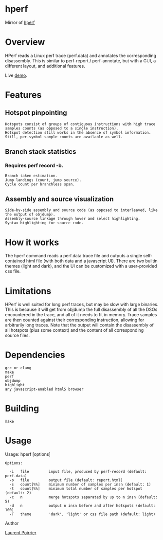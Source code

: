 # hperf
Mirror of [hperf](https://www.poirrier.ca/hperf/)

# Overview

HPerf reads a Linux perf trace (perf.data) and annotates the corresponding disassembly. This is similar to perf-report / perf-annotate, but with a GUI, a different layout, and additional features.

Live [demo](https://www.poirrier.ca/hperf/report.html).

# Features
## Hotspot pinpointing

    Hotspots consist of groups of contiguous instructions with high trace samples counts (as opposed to a single instruction).
    Hotspot detection still works in the absence of symbol information.
    Still, per-symbol sample counts are available as well.

## Branch stack statistics

### Requires perf record -b.

    Branch taken estimation.
    Jump landings (count, jump source).
    Cycle count per branchless span.

## Assembly and source visualization

    Side-by-side assembly and source code (as opposed to interleaved, like the output of objdump).
    Assembly-source linkage through hover and select highlighting.
    Syntax highlighting for source code.

# How it works

The hperf command reads a perf.data trace file and outputs a single self-contained html file (with both data and a javascript UI). There are two builtin themes (light and dark), and the UI can be customized with a user-provided css file.

# Limitations

HPerf is well suited for long perf traces, but may be slow with large binaries. This is because it will get from objdump the full disassembly of all the DSOs encountered in the trace, and all of it needs to fit in memory. Trace samples are then counted against their corresponding instruction, allowing for arbitrarily long traces. Note that the output will contain the disassembly of all hotspots (plus some context) and the content of all corresponding source files.
# Dependencies

    gcc or clang
    make
    perf
    objdump
    highlight
    any javascript-enabled html5 browser

# Building

`make`

# Usage

Usage: hperf [options]
```
Options:

  -i   file         input file, produced by perf-record (default: perf.data)
  -o   file         output file (default: report.html)
  -s   count[%%]    minimum number of samples per insn (default: 1)
  -t   count[%%]    minimum total number of samples per hotspot (default: 2)
  -c   n            merge hotspots separated by up to n insn (default: 5)
  -d   n            output n insn before and after hotspots (default: 100)
  -T   theme        'dark', 'light' or css file path (default: light)
  ```

Author

[Laurent Poirrier](https://www.poirrier.ca/)
